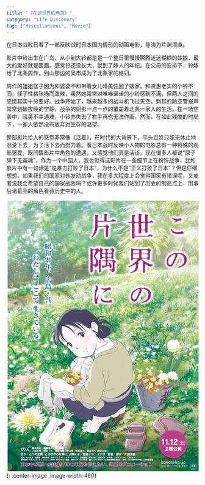 ```yaml
---
title: "《在这世界的角落》"
category: "Life Discovery"
tag: ["Miscellaneous", "Movie"]
---
```


在日本战败日看了一部反映战时日本国内情形的动画电影，导演为片渊须直。

影片中铃出生在广岛，从小到大铃都是是一个整日里慢慢腾腾迷迷糊糊的姑娘，最大的爱好就是画画。感觉铃还没长大，就到了嫁人的年纪。在父母的安排下，铃嫁给了北条周作，到山那边的吴市成为了北条家的媳妇。

周作的姐姐径子因为和婆婆不和带着女儿晴美住回了娘家。和贤惠老实的小铃不同，径子性格张扬而泼辣，虽然她常常对唯唯诺诺的小铃感到不满，但两人之间的感情其实十分要好。战争开始了，越来越多的战斗机飞过天空，刺耳的防空警报声常常划破夜晚的宁静，战争的阴影一点一点的覆盖着北条一家人的生活。在一场空袭中，晴美不幸遇难，小铃亦失去了右手再也无法作画，然而，在如此残酷的时局下，一家人依然没有放弃对生存的渴望。

整部影片给人的感觉非常像《活着》，在时代的大背景下，平头百姓只能无休止地忍受下去，为了活下去而努力着。看日本战时反映小人物的电影总有一种特殊的观影感受，既同情影片中角色的遭遇，又感觉他们真是活该。现在很多人都说“原子弹下无冤魂”，作为一个中国人，我也觉得这影片在一些细节上在粉饰战争，比如影片中有一句话是“是暴力打败了日本”，为什么不是“正义打败了日本”？但是仔细想想，如果我们的国家对外发动战争，我在多大程度上会觉得国家有错误呢，又或者说我会希望自己的国家战败吗？或许更多时候我们站到了历史的制高点上，用事后诸葛亮的角色看待历史中的人。

![在这世界的角落](https://raw.githubusercontent.com/joshua19881228/my_blogs/master/Life_Discovery/Miscellaneous/figures/在这世界的角落.jpg "在这世界的角落"){: .center-image .image-width-480}
